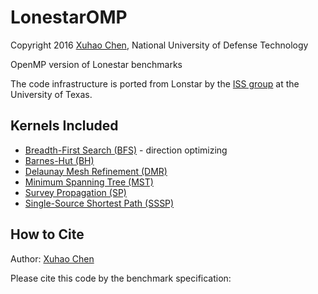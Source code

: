 # LonestarOMP

Copyright 2016 [Xuhao Chen](https://chenxuhao.github.io), National University of Defense Technology

OpenMP version of Lonestar benchmarks

The code infrastructure is ported from Lonstar by the [ISS group](http://iss.ices.utexas.edu/?p=projects/galois/lonestar) at the University of Texas. 

Kernels Included
----------------

+ [Breadth-First Search (BFS)](https://iss.oden.utexas.edu/?p=projects/galois/benchmarks/breadth_first_search) - direction optimizing
+ [Barnes-Hut (BH)](https://iss.oden.utexas.edu/?p=projects/galois/benchmarks/barnes_hut)
+ [Delaunay Mesh Refinement (DMR)](https://iss.oden.utexas.edu/?p=projects/galois/benchmarks/delaunay_mesh_refinement)
+ [Minimum Spanning Tree (MST)](https://iss.oden.utexas.edu/?p=projects/galois/benchmarks/mst)
+ [Survey Propagation (SP)](https://iss.oden.utexas.edu/?p=projects/galois/lonestar)
+ [Single-Source Shortest Path (SSSP)](https://iss.oden.utexas.edu/?p=projects/galois/benchmarks/single_source_shortest_path)


How to Cite
-----------

Author: 
[Xuhao Chen](https://chenxuhao.github.io)

Please cite this code by the benchmark specification:
